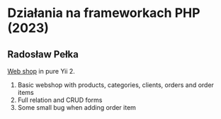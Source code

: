 # Działania na frameworkach PHP (2023)

## Radosław Pełka

[Web shop](https://github.com/akademia-slaska/classes-working-with-php-frameworks-2023/tree/main/radoslaw-pelka-shop) in pure Yii 2.

1. Basic webshop with products, categories, clients, orders and order items
2. Full relation and CRUD forms
3. Some small bug when adding order item